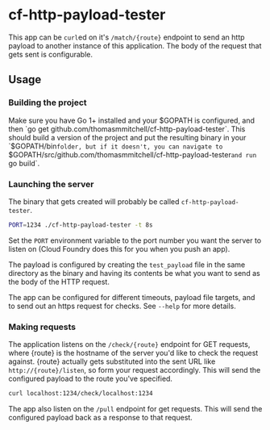 # cf-http-payload-tester

This app can be `curl`ed on it's `/match/{route}` endpoint to send an http
payload to another instance of this application. The body of the request that
gets sent is configurable.

## Usage

### Building the project

Make sure you have Go 1+ installed and your $GOPATH is configured, and then 
`go get github.com/thomasmmitchell/cf-http-payload-tester`. This should build
a version of the project and put the resulting binary in your `$GOPATH/bin`
folder, but if it doesn't, you can navigate to 
`$GOPATH/src/github.com/thomasmmitchell/cf-http-payload-tester` and run 
`go build`.

### Launching the server

The binary that gets created will probably be called `cf-http-payload-tester`.

```bash
PORT=1234 ./cf-http-payload-tester -t 8s
```

Set the `PORT` environment variable to the port number you want the server to
listen on (Cloud Foundry does this for you when you push an app).

The payload is configured by creating the `test_payload` file in the same
directory as the binary and having its contents be what you want to send as the
body of the HTTP request.

The app can be configured for different timeouts, payload file targets, and to 
send out an https request for checks. See `--help` for more details.


### Making requests

The application listens on the `/check/{route}` endpoint for GET requests, where 
{route} is the
hostname of the server you'd like to check the request against. {route} actually
gets substituted into the sent URL like `http://{route}/listen`, so form your
request accordingly. This will send the configured payload to the route you've
specified.

```bash
curl localhost:1234/check/localhost:1234
```

The app also listen on the `/pull` endpoint for get requests. This will send the
configured payload back as a response to that request.
